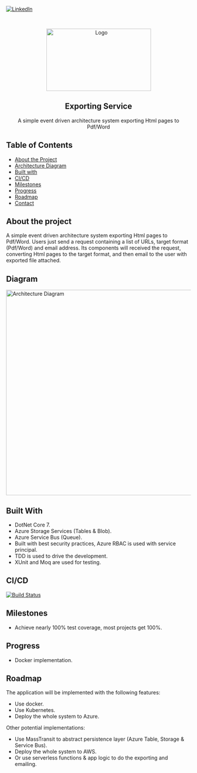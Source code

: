 [![LinkedIn][linkedin-shield]][linkedin-url]

<!-- PROJECT LOGO -->
<br />
<p align="center">
  <a href="#">
    <img src="https://i.ibb.co/gb2tf3s/Tdp-logo-main.png" alt="Logo" width="285" height="170">
  </a>

  <h2 align="center">Exporting Service</h2>

  <p align="center">
    A simple event driven architecture system exporting Html pages to Pdf/Word   
  </p>
</p>

## Table of Contents

* [About the Project](#about-the-project)
* [Architecture Diagram](#Diagram)
* [Built with](#built-with)
* [CI/CD](#CI/CD)
* [Milestones](#Milestones)
* [Progress](#Progress)
* [Roadmap](#roadmap)
* [Contact](#contact)

## About the project
A simple event driven architecture system exporting Html pages to Pdf/Word. Users just send a request containing a list of URLs, target format (Pdf/Word) and email address. Its components will received the request, converting Html pages to the target format, and then email to the user with exported file attached.   

## Diagram
<img src="https://i.imgur.com/PbBPHAe.png" alt="Architecture Diagram" width="800" height="560">

## Built With
* DotNet Core 7.
* Azure Storage Services (Tables & Blob).
* Azure Service Bus (Queue).
* Built with best security practices, Azure RBAC is used with service principal.
* TDD is used to drive the development.
* XUnit and Moq are used for testing.

## CI/CD
[![Build Status](https://dev.azure.com/bobpham-tdp-saga/TdpAGISApp/_apis/build/status%2FExporting_Service?branchName=main)](https://dev.azure.com/bobpham-tdp-saga/TdpAGISApp/_build/latest?definitionId=48&branchName=main)

## Milestones
* Achieve nearly 100% test coverage, most projects get 100%.

## Progress
* Docker implementation.
  
## Roadmap
The application will be implemented with the following features:
* Use docker.
* Use Kubernetes.
* Deploy the whole system to Azure.

Other potential implementations:
* Use MassTransit to abstract persistence layer (Azure Table, Storage & Service Bus).
* Deploy the whole system to AWS.
* Or use serverless functions & app logic to do the exporting and emailing.

[linkedin-shield]: https://img.shields.io/badge/-LinkedIn-black.svg?style=flat-square&logo=linkedin&colorB=555
[linkedin-url]: https://www.linkedin.com/in/bob-pham-93937973/
[tdp-logo]: tdp-logo.png
